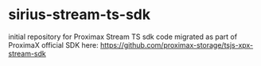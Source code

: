 # sirius-stream-ts-sdk
initial repository for Proximax Stream TS sdk
code migrated as part of ProximaX official SDK here: https://github.com/proximax-storage/tsjs-xpx-stream-sdk
